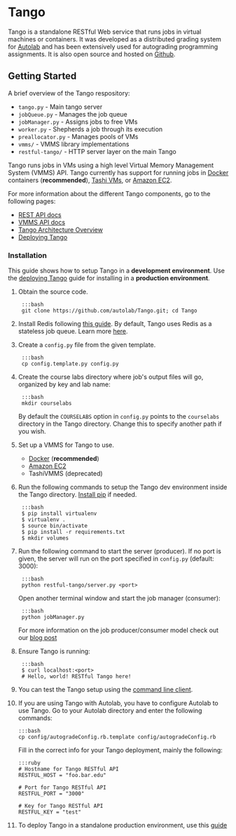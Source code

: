 # Tango

Tango is a standalone RESTful Web service that runs jobs in virtual machines or containers. It was developed as a distributed grading system for [Autolab](/) and has been extensively used for autograding programming assignments. It is also open source and hosted on [Github](https://www.github.com/autolab/Tango).

## Getting Started

A brief overview of the Tango respository:

* `tango.py` - Main tango server
* `jobQueue.py` - Manages the job queue
* `jobManager.py` - Assigns jobs to free VMs
* `worker.py` - Shepherds a job through its execution
* `preallocator.py` - Manages pools of VMs
* `vmms/` - VMMS library implementations
* `restful-tango/` - HTTP server layer on the main Tango

Tango runs jobs in VMs using a high level Virtual Memory Management System (VMMS) API. Tango currently has support for running jobs in [Docker](https://www.docker.com/) containers (**recommended**), [Tashi VMs](http://opencirrus.intel-research.net/tashi/), or [Amazon EC2](https://aws.amazon.com/ec2).

For more information about the different Tango components, go to the following pages:

* [REST API docs](/tango-rest)
* [VMMS API docs](/tango-vmms)
* [Tango Architecture Overview](http://autolab.github.io/2015/04/making-backend-scalable/)
* [Deploying Tango](/tango-deploy)

### Installation

This guide shows how to setup Tango in a **development environment**. Use the [deploying Tango](/tango-deploy) guide for installing in a **production environment**. 

1. Obtain the source code.
    
        :::bash
        git clone https://github.com/autolab/Tango.git; cd Tango
    
2. Install Redis following [this guide](http://redis.io/topics/quickstart). By default, Tango uses Redis as a stateless job queue. Learn more [here](http://autolab.github.io/2015/04/making-backend-scalable/).

3. Create a `config.py` file from the given template. 
        
        :::bash
        cp config.template.py config.py

4. Create the course labs directory where job's output files will go, organized by key and lab name:

        :::bash
        mkdir courselabs
   By default the `COURSELABS` option in `config.py` points to the `courselabs` directory in the Tango directory.
   Change this to specify another path if you wish.

5. Set up a VMMS for Tango to use. 
    * [Docker](/tango-vmms/#docker-vmms-setup) (**recommended**)
    * [Amazon EC2](/tango-vmms/#amazon-ec2-vmms-setup)
    * TashiVMMS (deprecated)

6. Run the following commands to setup the Tango dev environment inside the Tango directory. [Install pip](https://pip.pypa.io/en/stable/installing/) if needed.

        :::bash
        $ pip install virtualenv
        $ virtualenv .
        $ source bin/activate
        $ pip install -r requirements.txt
        $ mkdir volumes

7. Run the following command to start the server (producer). If no port is given, the server will run on the port specified in `config.py` (default: 3000):
        
        :::bash
        python restful-tango/server.py <port>
   Open another terminal window and start the job manager (consumer):

        :::bash
        python jobManager.py
    For more information on the job producer/consumer model check out our [blog post](http://autolab.github.io/2015/04/making-backend-scalable/)

8. Ensure Tango is running:
    
        :::bash
        $ curl localhost:<port>
        # Hello, world! RESTful Tango here!

9. You can test the Tango setup using the [command line client](/tango-cli).

10. If you are using Tango with Autolab, you have to configure Autolab to use Tango. Go to your Autolab directory and enter the following commands:

        :::bash
        cp config/autogradeConfig.rb.template config/autogradeConfig.rb
 
    Fill in the correct info for your Tango deployment, mainly the following:

        :::ruby
        # Hostname for Tango RESTful API
        RESTFUL_HOST = "foo.bar.edu"

        # Port for Tango RESTful API
        RESTFUL_PORT = "3000"

        # Key for Tango RESTful API
        RESTFUL_KEY = "test"

11. To deploy Tango in a standalone production environment, use this [guide](/tango-deploy)

